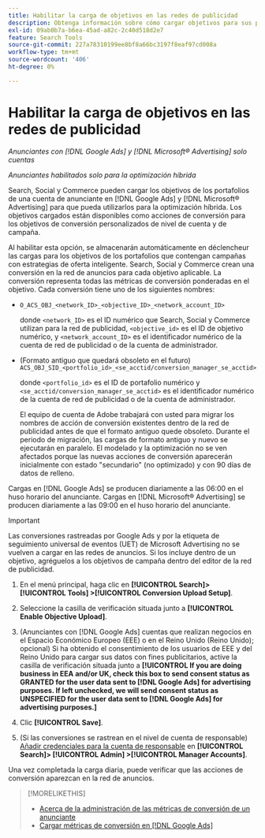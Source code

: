 ```yaml
---
title: Habilitar la carga de objetivos en las redes de publicidad
description: Obtenga información sobre cómo cargar objetivos para sus portafolios híbridos en [!DNL Google Ads] y [!DNL Microsoft® Advertising].
exl-id: 09ab0b7a-b6ea-45ad-a82c-2c40d518d2e7
feature: Search Tools
source-git-commit: 227a78310199ee8bf8a66bc3197f8eaf97cd008a
workflow-type: tm+mt
source-wordcount: '406'
ht-degree: 0%

---
```


# Habilitar la carga de objetivos en las redes de publicidad

*Anunciantes con [!DNL Google Ads] y [!DNL Microsoft® Advertising] solo cuentas*

*Anunciantes habilitados solo para la optimización híbrida*

Search, Social y Commerce pueden cargar los objetivos de los portafolios de una cuenta de anunciante en [!DNL Google Ads] y [!DNL Microsoft® Advertising] para que pueda utilizarlos para la optimización híbrida. Los objetivos cargados están disponibles como acciones de conversión para los objetivos de conversión personalizados de nivel de cuenta y de campaña.

Al habilitar esta opción, se almacenarán automáticamente en déclencheur las cargas para los objetivos de los portafolios que contengan campañas con estrategias de oferta inteligente. Search, Social y Commerce crean una conversión en la red de anuncios para cada objetivo aplicable. La conversión representa todas las métricas de conversión ponderadas en el objetivo. Cada conversión tiene uno de los siguientes nombres:

* `O_ACS_OBJ_<network_ID>_<objective_ID>_<network_account_ID>`

  donde `<network_ID>` es el ID numérico que Search, Social y Commerce utilizan para la red de publicidad, `<objective_id>` es el ID de objetivo numérico, y `<network_account_ID>` es el identificador numérico de la cuenta de red de publicidad o de la cuenta de administrador.

* (Formato antiguo que quedará obsoleto en el futuro) `ACS_OBJ_SID_<portfolio_id>_<se_acctid/conversion_manager_se_acctid>`

  donde `<portfolio_id>` es el ID de portafolio numérico y `<se_acctid/conversion_manager_se_acctid>` es el identificador numérico de la cuenta de red de publicidad o de la cuenta de administrador.

  El equipo de cuenta de Adobe trabajará con usted para migrar los nombres de acción de conversión existentes dentro de la red de publicidad antes de que el formato antiguo quede obsoleto. Durante el periodo de migración, las cargas de formato antiguo y nuevo se ejecutarán en paralelo. El modelado y la optimización no se ven afectados porque las nuevas acciones de conversión aparecerán inicialmente con estado &quot;secundario&quot; (no optimizado) y con 90 días de datos de relleno.

Cargas en [!DNL Google Ads] se producen diariamente a las 06:00 en el huso horario del anunciante. Cargas en [!DNL Microsoft® Advertising] se producen diariamente a las 09:00 en el huso horario del anunciante.

>[!IMPORTANT]
>
>Las conversiones rastreadas por Google Ads y por la etiqueta de seguimiento universal de eventos (UET) de Microsoft Advertising no se vuelven a cargar en las redes de anuncios. Si los incluye dentro de un objetivo, agréguelos a los objetivos de campaña dentro del editor de la red de publicidad.

<!--
>[!IMPORTANT]
>
>Objectives for hybrid portfolios may include conversion goals from multiple ad networks and other types of conversion metrics. However, the individual campaigns in the portfolio can't include conversion goals that aren't included in the portfolio's objective; using additional conversion goals may impact portfolio performance.
-->

<!-- Can conversions from events triggered on other ad networks be included in the portfolio (and just be ignored)? -->

1. En el menú principal, haga clic en **[!UICONTROL Search]> [!UICONTROL Tools] >[!UICONTROL Conversion Upload Setup]**.

1. Seleccione la casilla de verificación situada junto a **[!UICONTROL Enable Objective Upload]**.

1. (Anunciantes con [!DNL Google Ads] cuentas que realizan negocios en el Espacio Económico Europeo (EEE) o en el Reino Unido (Reino Unido); opcional) Si ha obtenido el consentimiento de los usuarios de EEE y del Reino Unido para cargar sus datos con fines publicitarios, active la casilla de verificación situada junto a **[!UICONTROL If you are doing business in EEA and/or UK, check this box to send consent status as GRANTED for the user data sent to [!DNL Google Ads] for advertising purposes. If left unchecked, we will send consent status as UNSPECIFIED for the user data sent to [!DNL Google Ads] for advertising purposes.]**

1. Clic **[!UICONTROL Save]**.

1. (Si las conversiones se rastrean en el nivel de cuenta de responsable) [Añadir credenciales para la cuenta de responsable](/help/search-social-commerce/admin/manager-accounts.md) en **[!UICONTROL Search]> [!UICONTROL Admin] >[!UICONTROL Manager Accounts]**.

Una vez completada la carga diaria, puede verificar que las acciones de conversión aparezcan en la red de anuncios.

>[!MORELIKETHIS]
>
>* [Acerca de la administración de las métricas de conversión de un anunciante](/help/search-social-commerce/admin/conversion-metrics/conversion-metric-about.md)
>* [Cargar métricas de conversión en [!DNL Google Ads]](conversion-metrics-upload-to-google.md)
